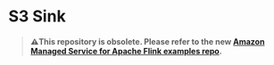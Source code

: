 # S3 Sink

> #### ⚠️This repository is obsolete. Please refer to the new [Amazon Managed Service for Apache Flink examples repo](https://github.com/aws-samples/amazon-managed-service-for-apache-flink-examples).
